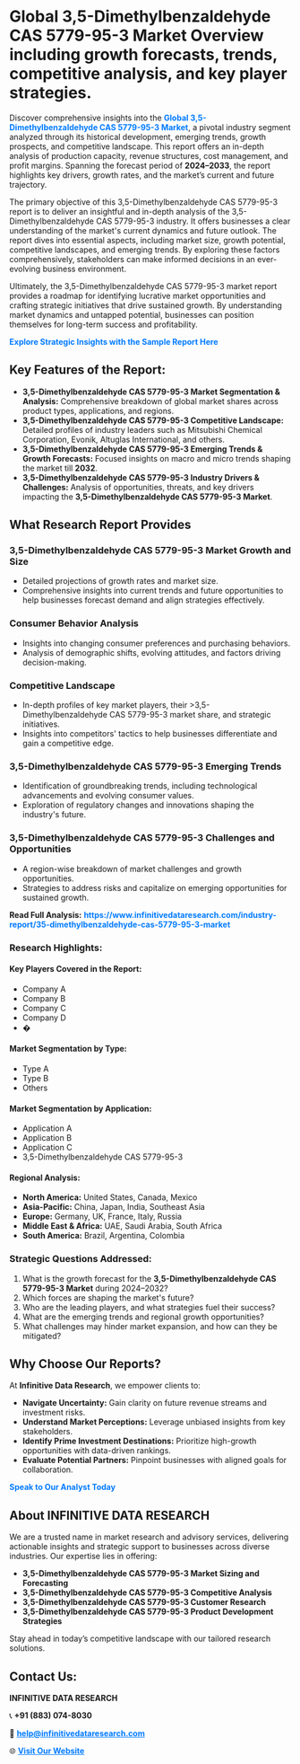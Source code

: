 <h1>Global 3,5-Dimethylbenzaldehyde CAS 5779-95-3 Market Overview including growth forecasts, trends, competitive analysis, and key player strategies.</h1>
<p>
Discover comprehensive insights into the 
<a href="https://www.infinitivedataresearch.com/industry-report/35-dimethylbenzaldehyde-cas-5779-95-3-market" rel="dofollow" style="color: #007BFF; text-decoration: none;"><strong>Global 3,5-Dimethylbenzaldehyde CAS 5779-95-3 Market</strong></a>, a pivotal industry segment analyzed through its historical development, emerging trends, growth prospects, and competitive landscape. This report offers an in-depth analysis of production capacity, revenue structures, cost management, and profit margins. Spanning the forecast period of <strong>2024–2033</strong>, the report highlights key drivers, growth rates, and the market’s current and future trajectory.
</p>
<p>
The primary objective of this 3,5-Dimethylbenzaldehyde CAS 5779-95-3 report is to deliver an insightful and in-depth analysis of the 3,5-Dimethylbenzaldehyde CAS 5779-95-3 industry. It offers businesses a clear understanding of the market's current dynamics and future outlook. The report dives into essential aspects, including market size, growth potential, competitive landscapes, and emerging trends. By exploring these factors comprehensively, stakeholders can make informed decisions in an ever-evolving business environment.
</p>
<p>
Ultimately, the 3,5-Dimethylbenzaldehyde CAS 5779-95-3 market report provides a roadmap for identifying lucrative market opportunities and crafting strategic initiatives that drive sustained growth. By understanding market dynamics and untapped potential, businesses can position themselves for long-term success and profitability.
</p>
<p>
<a href="https://www.infinitivedataresearch.com/request-sample/reportId=111702" style="color: #007BFF; text-decoration: none;"><strong>Explore Strategic Insights with the Sample Report Here</strong></a>
</p>

<h2>Key Features of the Report:</h2>
<ul>
<li><strong>3,5-Dimethylbenzaldehyde CAS 5779-95-3 Market Segmentation & Analysis:</strong> Comprehensive breakdown of global market shares across product types, applications, and regions.</li>
<li><strong>3,5-Dimethylbenzaldehyde CAS 5779-95-3 Competitive Landscape:</strong> Detailed profiles of industry leaders such as Mitsubishi Chemical Corporation, Evonik, Altuglas International, and others.</li>
<li><strong>3,5-Dimethylbenzaldehyde CAS 5779-95-3 Emerging Trends & Growth Forecasts:</strong> Focused insights on macro and micro trends shaping the market till <strong>2032</strong>.</li>
<li><strong>3,5-Dimethylbenzaldehyde CAS 5779-95-3 Industry Drivers & Challenges:</strong> Analysis of opportunities, threats, and key drivers impacting the <strong>3,5-Dimethylbenzaldehyde CAS 5779-95-3 Market</strong>.</li>
</ul>

<h2>What Research Report Provides</h2>
<h3>3,5-Dimethylbenzaldehyde CAS 5779-95-3 Market Growth and Size</h3>
<ul>
<li>Detailed projections of growth rates and market size.</li>
<li>Comprehensive insights into current trends and future opportunities to help businesses forecast demand and align strategies effectively.</li>
</ul>

<h3>Consumer Behavior Analysis</h3>
<ul>
<li>Insights into changing consumer preferences and purchasing behaviors.</li>
<li>Analysis of demographic shifts, evolving attitudes, and factors driving decision-making.</li>
</ul>

<h3>Competitive Landscape</h3>
<ul>
<li>In-depth profiles of key market players, their >3,5-Dimethylbenzaldehyde CAS 5779-95-3 market share, and strategic initiatives.</li>
<li>Insights into competitors' tactics to help businesses differentiate and gain a competitive edge.</li>
</ul>

<h3>3,5-Dimethylbenzaldehyde CAS 5779-95-3 Emerging Trends</h3>
<ul>
<li>Identification of groundbreaking trends, including technological advancements and evolving consumer values.</li>
<li>Exploration of regulatory changes and innovations shaping the industry's future.</li>
</ul>

<h3>3,5-Dimethylbenzaldehyde CAS 5779-95-3 Challenges and Opportunities</h3>
<ul>
<li>A region-wise breakdown of market challenges and growth opportunities.</li>
<li>Strategies to address risks and capitalize on emerging opportunities for sustained growth.</li>
</ul>
<p><strong>Read Full Analysis:</strong> <a href="https://www.infinitivedataresearch.com/industry-report/35-dimethylbenzaldehyde-cas-5779-95-3-market" rel="dofollow" style="color: #007BFF; text-decoration: none;"><strong>https://www.infinitivedataresearch.com/industry-report/35-dimethylbenzaldehyde-cas-5779-95-3-market</strong></a></p>
<h3>Research Highlights:</h3>
<h4>Key Players Covered in the Report:</h4>
<ul><li>Company A</li><li>Company B</li><li>Company C</li><li>Company D</li><li>�</li></ul>
<h4>Market Segmentation by Type:</h4>
<ul><li>Type A</li><li>Type B</li><li>Others</li></ul>
<h4>Market Segmentation by Application:</h4>
<ul><li>Application A</li><li>Application B</li><li>Application C</li><li>3,5-Dimethylbenzaldehyde CAS 5779-95-3</li></ul>

<h4>Regional Analysis:</h4>
<ul>
<li><strong>North America:</strong> United States, Canada, Mexico</li>
<li><strong>Asia-Pacific:</strong> China, Japan, India, Southeast Asia</li>
<li><strong>Europe:</strong> Germany, UK, France, Italy, Russia</li>
<li><strong>Middle East & Africa:</strong> UAE, Saudi Arabia, South Africa</li>
<li><strong>South America:</strong> Brazil, Argentina, Colombia</li>
</ul>

<h3>Strategic Questions Addressed:</h3>
<ol>
<li>What is the growth forecast for the <strong>3,5-Dimethylbenzaldehyde CAS 5779-95-3 Market</strong> during 2024–2032?</li>
<li>Which forces are shaping the market's future?</li>
<li>Who are the leading players, and what strategies fuel their success?</li>
<li>What are the emerging trends and regional growth opportunities?</li>
<li>What challenges may hinder market expansion, and how can they be mitigated?</li>
</ol>

<h2>Why Choose Our Reports?</h2>
<p>At <strong>Infinitive Data Research</strong>, we empower clients to:</p>
<ul>
<li><strong>Navigate Uncertainty:</strong> Gain clarity on future revenue streams and investment risks.</li>
<li><strong>Understand Market Perceptions:</strong> Leverage unbiased insights from key stakeholders.</li>
<li><strong>Identify Prime Investment Destinations:</strong> Prioritize high-growth opportunities with data-driven rankings.</li>
<li><strong>Evaluate Potential Partners:</strong> Pinpoint businesses with aligned goals for collaboration.</li>
</ul>
<p><a href="https://www.infinitivedataresearch.com/industry-report/35-dimethylbenzaldehyde-cas-5779-95-3-market" rel="dofollow" style="color: #007BFF; text-decoration: none;"><strong>Speak to Our Analyst Today</strong></a></p>

<h2>About INFINITIVE DATA RESEARCH</h2>
<p>We are a trusted name in market research and advisory services, delivering actionable insights and strategic support to businesses across diverse industries. Our expertise lies in offering:</p>
<ul>
<li><strong>3,5-Dimethylbenzaldehyde CAS 5779-95-3 Market Sizing and Forecasting</strong></li>
<li><strong>3,5-Dimethylbenzaldehyde CAS 5779-95-3 Competitive Analysis</strong></li>
<li><strong>3,5-Dimethylbenzaldehyde CAS 5779-95-3 Customer Research</strong></li>
<li><strong>3,5-Dimethylbenzaldehyde CAS 5779-95-3 Product Development Strategies</strong></li>
</ul>
<p>Stay ahead in today’s competitive landscape with our tailored research solutions.</p>

<h2>Contact Us:</h2>
<p><strong>INFINITIVE DATA RESEARCH</strong></p>
<p>📞 <strong>+91 (883) 074-8030</strong></p>
<p>📧 <strong><a href="mailto:help@infinitivedataresearch.com" style="color: #007BFF;">help@infinitivedataresearch.com</a></strong></p>
<p>🌐 <strong><a href="https://www.infinitivedataresearch.com" rel="dofollow" style="color: #007BFF;">Visit Our Website</a></strong></p>